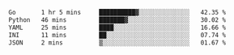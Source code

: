<!--START_SECTION:waka-->

```txt
Go       1 hr 5 mins     ██████████▓░░░░░░░░░░░░░░   42.35 %
Python   46 mins         ███████▓░░░░░░░░░░░░░░░░░   30.02 %
YAML     25 mins         ████░░░░░░░░░░░░░░░░░░░░░   16.66 %
INI      11 mins         ██░░░░░░░░░░░░░░░░░░░░░░░   07.74 %
JSON     2 mins          ▒░░░░░░░░░░░░░░░░░░░░░░░░   01.67 %
```

<!--END_SECTION:waka-->
